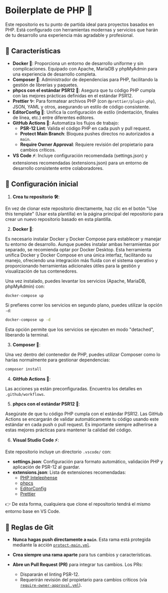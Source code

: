 # Boilerplate de PHP 🐘

Este repositorio es tu punto de partida ideal para proyectos basados en PHP. Está configurado con herramientas modernas y servicios que harán de tu desarrollo una experiencia más agradable y profesional.

## 🌟 Características

- **Docker 🐳**: Proporciona un entorno de desarrollo uniforme y sin complicaciones. Equipado con Apache, MariaDB y phpMyAdmin para una experiencia de desarrollo completa.
- **Composer 🎼**: Administrador de dependencias para PHP, facilitando la gestión de librerías y paquetes.
- **phpcs con el estándar PSR12 📏**: Asegura que tu código PHP cumpla con las mejores prácticas definidas en el estándar PSR12.
- **Prettier ✨**: Para formatear archivos PHP (con `@prettier/plugin-php`), JSON, YAML y otros, asegurando un estilo de código consistente.
- **EditorConfig 📝**: Unifica la configuración de estilo (indentación, finales de línea, etc.) entre diferentes editores.
- **GitHub Actions 🤖**: Automatiza los flujos de trabajo:
  - **PSR-12 Lint**: Valida el código PHP en cada push y pull request.
  - **Protect Main Branch**: Bloquea pushes directos no autorizados a `main`.
  - **Require Owner Approval**: Requiere revisión del propietario para cambios críticos.
- **VS Code ⚡**: Incluye configuración recomendada (settings.json) y extensiones recomendadas (extensions.json) para un entorno de desarrollo consistente entre colaboradores.

## 🚀 Configuración inicial

1. **Crea tu repositorio 🛠️**:

  En vez de clonar este repositorio directamente, haz clic en el botón "Use this template" (Usar esta plantilla) en la página principal del repositorio para crear un nuevo repositorio basado en esta plantilla.

2. **Docker 🐳**:

  Es necesario instalar Docker y Docker Compose para establecer y manejar tu entorno de desarrollo. Aunque puedes instalar ambas herramientas por separado, se recomienda optar por Docker Desktop. Esta herramienta unifica Docker y Docker Compose en una única interfaz, facilitando su manejo, ofreciendo una integración más fluida con el sistema operativo y proporcionando herramientas adicionales útiles para la gestión y visualización de tus contenedores.

  Una vez instalado, puedes levantar los servicios (Apache, MariaDB, phpMyAdmin) con:

  ```bash
  docker-compose up
  ```

  Si prefieres correr los servicios en segundo plano, puedes utilizar la opción `-d`:

  ```bash
  docker-compose up -d
  ```

  Esta opción permite que los servicios se ejecuten en modo "detached", liberando la terminal.

3. **Composer 🎼**:

  Una vez dentro del contenedor de PHP, puedes utilizar Composer como lo harías normalmente para gestionar dependencias:

  ```bash
  composer install
  ```

4. **GitHub Actions 🤖**:

  Las acciones ya están preconfiguradas. Encuentra los detalles en `.github/workflows`.

5. **phpcs con el estándar PSR12 📏**:

  Asegúrate de que tu código PHP cumpla con el estándar PSR12. Las GitHub Actions se encargarán de validar automáticamente tu código usando este estándar en cada push o pull request. Es importante siempre adherirse a estas mejores prácticas para mantener la calidad del código.

6. **Visual Studio Code ⚡**:

  Este repositorio incluye un directorio `.vscode/` con:

  - **settings.json**: Configuración para formato automático, validación PHP y aplicación de PSR-12 al guardar.
  - **extensions.json**: Lista de extensiones recomendadas:
    - [PHP Intelephense](https://marketplace.visualstudio.com/items?itemName=bmewburn.vscode-intelephense-client)
    - [phpcs](https://marketplace.visualstudio.com/items?itemName=ikappas.phpcs)
    - [EditorConfig](https://marketplace.visualstudio.com/items?itemName=EditorConfig.EditorConfig)
    - [Prettier](https://marketplace.visualstudio.com/items?itemName=esbenp.prettier-vscode)
  
  👉 De esta forma, cualquiera que clone el repositorio tendrá el mismo entorno base en VS Code.

## 📢 Reglas de Git

- **Nunca hagas push directamente a `main`**.
  Esta rama está protegida mediante la acción [`protect-main.yml`](.github/workflows/protect-main.yml).

- **Crea siempre una rama aparte** para tus cambios y características.

- **Abre un Pull Request (PR)** para integrar tus cambios.
  Los PRs:
  - Dispararán el linting PSR-12.
  - Requerirán revisión del propietario para cambios críticos (vía [`require-owner-approval.yml`](.github/workflows/require-owner-approval.yml)).
